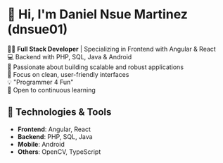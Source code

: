 # 👋 Hi, I'm Daniel Nsue Martinez (dnsue01)

👨‍💻 **Full Stack Developer** | Specializing in Frontend with Angular & React  
💻 Backend with PHP, SQL, Java & Android  
🚀 Passionate about building scalable and robust applications  
🎨 Focus on clean, user-friendly interfaces  
💡 "Programmer 4 Fun"  
🌟 Open to  continuous learning

## 🔧 Technologies & Tools
- **Frontend**: Angular, React
- **Backend**: PHP, SQL, Java
- **Mobile**: Android
- **Others**: OpenCV, TypeScript

